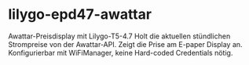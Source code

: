 # lilygo-epd47-awattar
Awattar-Preisdisplay mit Lilygo-T5-4.7
Holt die aktuellen stündlichen Strompreise von der Awattar-API. Zeigt die Prise am E-paper Display an. Konfigurierbar mit WiFiManager, keine Hard-coded Credentials nötig.
